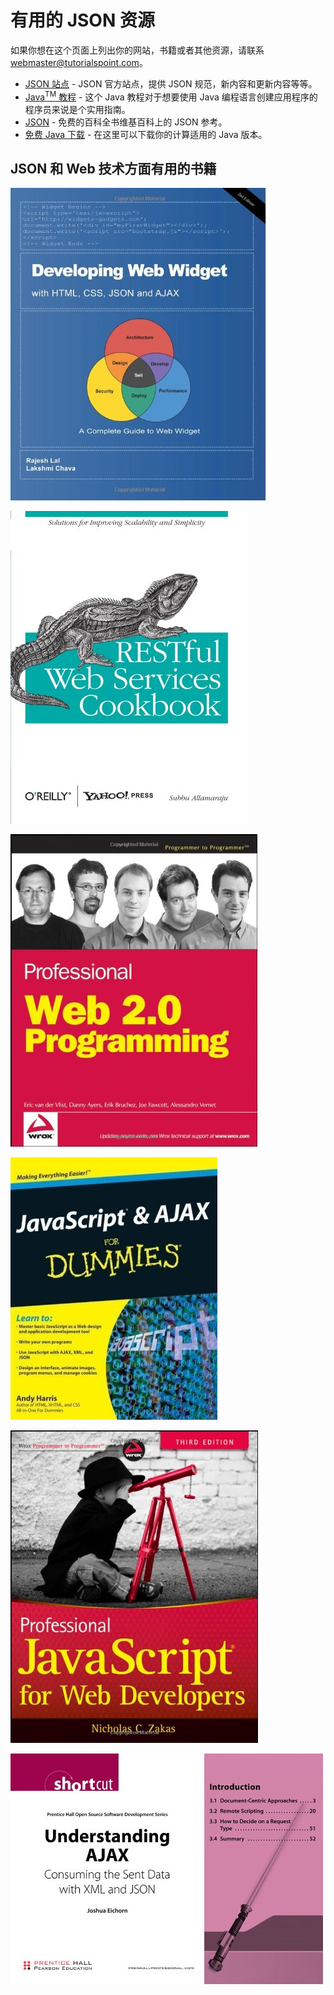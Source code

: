 # 有用的 JSON 资源

如果你想在这个页面上列出你的网站，书籍或者其他资源，请联系 webmaster@tutorialspoint.com。

- [JSON 站点](http://www.json.org/) - JSON 官方站点，提供 JSON 规范，新内容和更新内容等等。
- [Java<sup>TM</sup> 教程](http://java.sun.com/docs/books/tutorial/index.html) - 这个 Java 教程对于想要使用 Java 编程语言创建应用程序的程序员来说是个实用指南。
- [JSON](http://en.wikipedia.org/wiki/Json) - 免费的百科全书维基百科上的 JSON 参考。
- [免费 Java 下载](http://www.java.com/en/download/index.jsp) - 在这里可以下载你的计算适用的 Java 版本。

## JSON 和 Web 技术方面有用的书籍

[![Developing Web Widget](images/51s3FV7IJEL.jpg)](http://www.amazon.com/exec/obidos/ASIN/1450502288/httpwwwtuto0a-20)

[![RESTFul Web Services Cookbook](images/51mqLZ5TBDL.jpg)](http://www.amazon.com/exec/obidos/ASIN/0596801688/httpwwwtuto0a-20)

[![Web 2.0 Programming](images/51m-Xo1oP0L.jpg)](http://www.amazon.com/exec/obidos/ASIN/0470087889/httpwwwtuto0a-20)

[![JavaScript & AJAX DUMMIES](images/510ajQUIM6L.jpg)](http://www.amazon.com/exec/obidos/ASIN/0470417994/httpwwwtuto0a-20)

[![Professinal JavaScript for Web Developers](images/51bRhyVTVGL.jpg)](http://www.amazon.com/exec/obidos/ASIN/1118026691/httpwwwtuto0a-20)

[![Understanding Ajax](images/41Sw9WnYHQL.jpg)](http://www.amazon.com/exec/obidos/ASIN/B000P28WGC/httpwwwtuto0a-20)